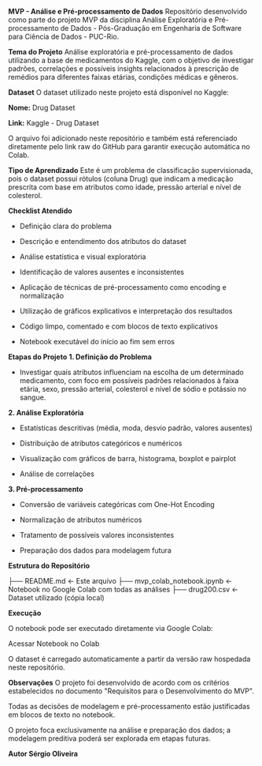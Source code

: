 **MVP - Análise e Pré-processamento de Dados**
Repositório desenvolvido como parte do projeto MVP da disciplina Análise Exploratória e Pré-processamento de Dados - Pós-Graduação em Engenharia de Software para Ciência de Dados - PUC-Rio.

**Tema do Projeto**
Análise exploratória e pré-processamento de dados utilizando a base de medicamentos do Kaggle, com o objetivo de investigar padrões, correlações e possíveis insights relacionados à prescrição de remédios para diferentes faixas etárias, condições médicas e gêneros.

**Dataset**
O dataset utilizado neste projeto está disponível no Kaggle:

**Nome:** Drug Dataset

**Link:** Kaggle - Drug Dataset

O arquivo foi adicionado neste repositório e também está referenciado diretamente pelo link raw do GitHub para garantir execução automática no Colab.

**Tipo de Aprendizado**
Este é um problema de classificação supervisionada, pois o dataset possui rótulos (coluna Drug) que indicam a medicação prescrita com base em atributos como idade, pressão arterial e nível de colesterol.

**Checklist Atendido**
 - Definição clara do problema

 - Descrição e entendimento dos atributos do dataset

 - Análise estatística e visual exploratória

 - Identificação de valores ausentes e inconsistentes

 - Aplicação de técnicas de pré-processamento como encoding e normalização

 - Utilização de gráficos explicativos e interpretação dos resultados

 - Código limpo, comentado e com blocos de texto explicativos

 - Notebook executável do início ao fim sem erros

**Etapas do Projeto**
**1. Definição do Problema**
- Investigar quais atributos influenciam na escolha de um determinado medicamento, com foco em possíveis padrões relacionados à faixa etária, sexo, pressão arterial, colesterol e nível de sódio e potássio no sangue.

**2. Análise Exploratória**
- Estatísticas descritivas (média, moda, desvio padrão, valores ausentes)

- Distribuição de atributos categóricos e numéricos

- Visualização com gráficos de barra, histograma, boxplot e pairplot

- Análise de correlações

**3. Pré-processamento**
- Conversão de variáveis categóricas com One-Hot Encoding

- Normalização de atributos numéricos

- Tratamento de possíveis valores inconsistentes

- Preparação dos dados para modelagem futura

**Estrutura do Repositório**

├── README.md               <- Este arquivo
├── mvp_colab_notebook.ipynb <- Notebook no Google Colab com todas as análises
├── drug200.csv             <- Dataset utilizado (cópia local)

**Execução**

O notebook pode ser executado diretamente via Google Colab:

 Acessar Notebook no Colab

O dataset é carregado automaticamente a partir da versão raw hospedada neste repositório.

**Observações**
O projeto foi desenvolvido de acordo com os critérios estabelecidos no documento "Requisitos para o Desenvolvimento do MVP".

Todas as decisões de modelagem e pré-processamento estão justificadas em blocos de texto no notebook.

O projeto foca exclusivamente na análise e preparação dos dados; a modelagem preditiva poderá ser explorada em etapas futuras.

**Autor
Sérgio Oliveira**


